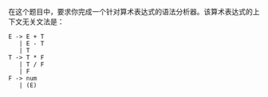 在这个题目中，要求你完成一个针对算术表达式的语法分析器。该算术表达式的上下文无关文法是：
```
E -> E + T
   | E - T
   | T
T -> T * F
   | T / F
   | F
F -> num
   | (E)
```
